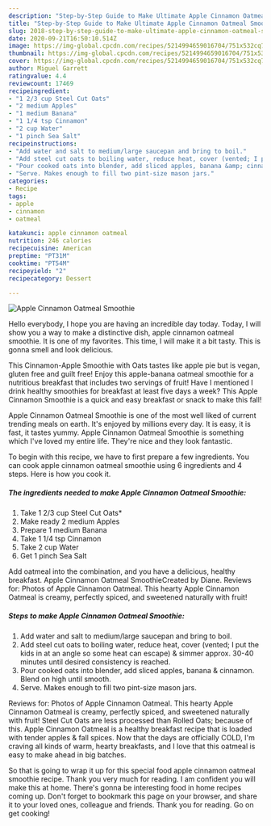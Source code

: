 ```yaml
---
description: "Step-by-Step Guide to Make Ultimate Apple Cinnamon Oatmeal Smoothie"
title: "Step-by-Step Guide to Make Ultimate Apple Cinnamon Oatmeal Smoothie"
slug: 2018-step-by-step-guide-to-make-ultimate-apple-cinnamon-oatmeal-smoothie
date: 2020-09-21T16:50:10.514Z
image: https://img-global.cpcdn.com/recipes/5214994659016704/751x532cq70/apple-cinnamon-oatmeal-smoothie-recipe-main-photo.jpg
thumbnail: https://img-global.cpcdn.com/recipes/5214994659016704/751x532cq70/apple-cinnamon-oatmeal-smoothie-recipe-main-photo.jpg
cover: https://img-global.cpcdn.com/recipes/5214994659016704/751x532cq70/apple-cinnamon-oatmeal-smoothie-recipe-main-photo.jpg
author: Miguel Garrett
ratingvalue: 4.4
reviewcount: 17469
recipeingredient:
- "1 2/3 cup Steel Cut Oats"
- "2 medium Apples"
- "1 medium Banana"
- "1 1/4 tsp Cinnamon"
- "2 cup Water"
- "1 pinch Sea Salt"
recipeinstructions:
- "Add water and salt to medium/large saucepan and bring to boil."
- "Add steel cut oats to boiling water, reduce heat, cover (vented; I put the kids in at an angle so some heat can escape) &amp; simmer approx. 30-40 minutes until desired consistency is reached."
- "Pour cooked oats into blender, add sliced apples, banana &amp; cinnamon. Blend on high until smooth."
- "Serve. Makes enough to fill two pint-size mason jars."
categories:
- Recipe
tags:
- apple
- cinnamon
- oatmeal

katakunci: apple cinnamon oatmeal 
nutrition: 246 calories
recipecuisine: American
preptime: "PT31M"
cooktime: "PT54M"
recipeyield: "2"
recipecategory: Dessert

---
```



![Apple Cinnamon Oatmeal Smoothie](https://img-global.cpcdn.com/recipes/5214994659016704/751x532cq70/apple-cinnamon-oatmeal-smoothie-recipe-main-photo.jpg)

Hello everybody, I hope you are having an incredible day today. Today, I will show you a way to make a distinctive dish, apple cinnamon oatmeal smoothie. It is one of my favorites. This time, I will make it a bit tasty. This is gonna smell and look delicious.

This Cinnamon-Apple Smoothie with Oats tastes like apple pie but is vegan, gluten free and guilt free! Enjoy this apple-banana oatmeal smoothie for a nutritious breakfast that includes two servings of fruit! Have I mentioned I drink healthy smoothies for breakfast at least five days a week? This Apple Cinnamon Smoothie is a quick and easy breakfast or snack to make this fall!

Apple Cinnamon Oatmeal Smoothie is one of the most well liked of current trending meals on earth. It's enjoyed by millions every day. It is easy, it is fast, it tastes yummy. Apple Cinnamon Oatmeal Smoothie is something which I've loved my entire life. They're nice and they look fantastic.


To begin with this recipe, we have to first prepare a few ingredients. You can cook apple cinnamon oatmeal smoothie using 6 ingredients and 4 steps. Here is how you cook it.

<!--inarticleads1-->

##### The ingredients needed to make Apple Cinnamon Oatmeal Smoothie:

1. Take 1 2/3 cup Steel Cut Oats*
1. Make ready 2 medium Apples
1. Prepare 1 medium Banana
1. Take 1 1/4 tsp Cinnamon
1. Take 2 cup Water
1. Get 1 pinch Sea Salt


Add oatmeal into the combination, and you have a delicious, healthy breakfast. Apple Cinnamon Oatmeal SmoothieCreated by Diane. Reviews for: Photos of Apple Cinnamon Oatmeal. This hearty Apple Cinnamon Oatmeal is creamy, perfectly spiced, and sweetened naturally with fruit! 

<!--inarticleads2-->

##### Steps to make Apple Cinnamon Oatmeal Smoothie:

1. Add water and salt to medium/large saucepan and bring to boil.
1. Add steel cut oats to boiling water, reduce heat, cover (vented; I put the kids in at an angle so some heat can escape) &amp; simmer approx. 30-40 minutes until desired consistency is reached.
1. Pour cooked oats into blender, add sliced apples, banana &amp; cinnamon. Blend on high until smooth.
1. Serve. Makes enough to fill two pint-size mason jars.


Reviews for: Photos of Apple Cinnamon Oatmeal. This hearty Apple Cinnamon Oatmeal is creamy, perfectly spiced, and sweetened naturally with fruit! Steel Cut Oats are less processed than Rolled Oats; because of this. Apple Cinnamon Oatmeal is a healthy breakfast recipe that is loaded with tender apples &amp; fall spices. Now that the days are officially COLD, I&#39;m craving all kinds of warm, hearty breakfasts, and I love that this oatmeal is easy to make ahead in big batches. 

So that is going to wrap it up for this special food apple cinnamon oatmeal smoothie recipe. Thank you very much for reading. I am confident you will make this at home. There's gonna be interesting food in home recipes coming up. Don't forget to bookmark this page on your browser, and share it to your loved ones, colleague and friends. Thank you for reading. Go on get cooking!
